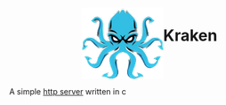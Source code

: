 <div style="display:flex;;justify-content:center;">
<img src="kraken.png" style="height: 130px;margin-top:5px;" >
<h1>Kraken</h1>
</div>

A simple [http server](https://en.wikipedia.org/wiki/HTTP_server) written in c
